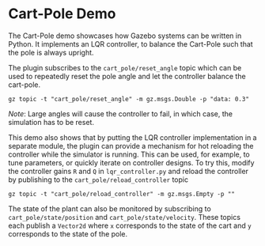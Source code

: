 # Cart-Pole Demo

The Cart-Pole demo showcases how Gazebo systems can be written in Python. It implements an LQR controller, to balance 
the Cart-Pole such that the pole is always upright.

The plugin subscribes to the `cart_pole/reset_angle` topic which can be used to repeatedly reset the pole angle and let
the controller balance the cart-pole.

```
gz topic -t "cart_pole/reset_angle" -m gz.msgs.Double -p "data: 0.3"
```

*Note*: Large angles will cause the controller to fail, in which case, the simulation has to be reset.

This demo also shows that by putting the LQR controller implementation in a separate module, the plugin can provide a
mechanism for hot reloading the controller while the simulator is running. This can be used, for example, to tune
parameters, or quickly iterate on controller designs. To try this, modify the controller gains `R` and `Q` in `lqr_controller.py`
and reload the controller by publishing to the `cart_pole/reload_controller` topic

```
gz topic -t "cart_pole/reload_controller" -m gz.msgs.Empty -p ""
```

The state of the plant can also be monitored by subscribing to `cart_pole/state/position` and `cart_pole/state/velocity`.
These topics each publish a `Vector2d` where `x` corresponds to the state of the cart and `y` corresponds to the state 
of the pole.

